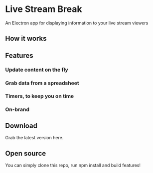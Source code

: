 # Live Stream Break
An Electron app for displaying information to your live stream viewers

## How it works

## Features

### Update content on the fly

### Grab data from a spreadsheet

### Timers, to keep you on time

### On-brand

## Download
Grab the latest version here.

## Open source
You can simply clone this repo, run npm install and build features!

